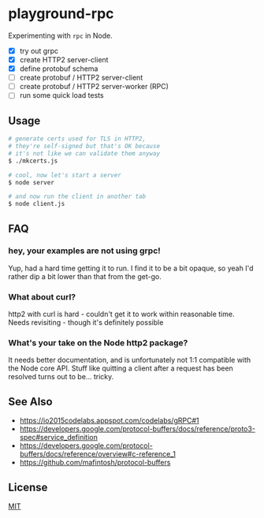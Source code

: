 # playground-rpc
Experimenting with `rpc` in Node.

- [x] try out grpc
- [x] create HTTP2 server-client
- [x] define protobuf schema
- [ ] create protobuf / HTTP2 server-client
- [ ] create protobuf / HTTP2 server-worker (RPC)
- [ ] run some quick load tests

## Usage
```sh
# generate certs used for TLS in HTTP2,
# they're self-signed but that's OK because
# it's not like we can validate them anyway
$ ./mkcerts.js

# cool, now let's start a server
$ node server

# and now run the client in another tab
$ node client.js
```

## FAQ
### hey, your examples are not using grpc!
Yup, had a hard time getting it to run. I find it to be a bit opaque, so yeah
I'd rather dip a bit lower than that from the get-go.

### What about curl?
http2 with curl is hard - couldn't get it to work within reasonable time. Needs
revisiting - though it's definitely possible

### What's your take on the Node http2 package?
It needs better documentation, and is unfortunately not 1:1 compatible with the
Node core API. Stuff like quitting a client after a request has been resolved
turns out to be... tricky.

## See Also
- https://io2015codelabs.appspot.com/codelabs/gRPC#1
- https://developers.google.com/protocol-buffers/docs/reference/proto3-spec#service_definition
- https://developers.google.com/protocol-buffers/docs/reference/overview#c-reference_1
- https://github.com/mafintosh/protocol-buffers

## License
[MIT](https://tldrlegal.com/license/mit-license)
